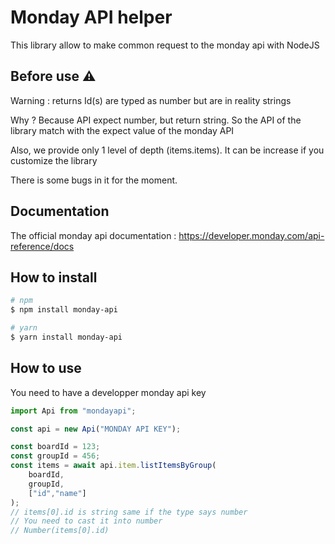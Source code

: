 # Monday API helper

This library allow to make common request to the monday api with NodeJS

## Before use ⚠️

Warning : returns Id(s) are typed as number but are in reality strings

Why ? Because API expect number, but return string. So the API of the library match with the expect value of the monday API

Also, we provide only 1 level of depth (items.items). It can be increase if you customize the library

There is some bugs in it for the moment.

## Documentation

The official monday api documentation : https://developer.monday.com/api-reference/docs

## How to install

```sh
# npm
$ npm install monday-api

# yarn
$ yarn install monday-api
```

## How to use

You need to have a developper monday api key

```typescript
import Api from "mondayapi";

const api = new Api("MONDAY API KEY");

const boardId = 123;
const groupId = 456;
const items = await api.item.listItemsByGroup(
    boardId, 
    groupId, 
    ["id","name"]
);
// items[0].id is string same if the type says number
// You need to cast it into number
// Number(items[0].id)
```



